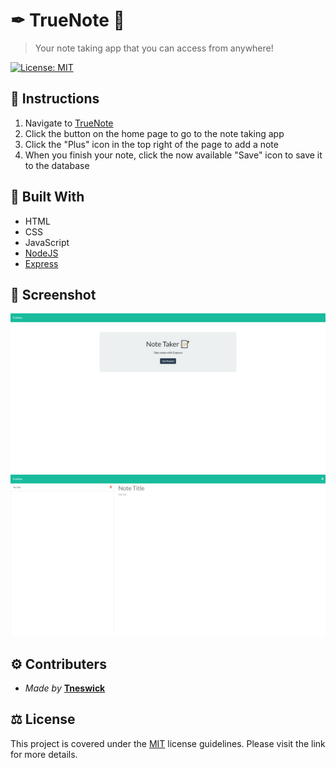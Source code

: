# ✒ TrueNote 📗
>Your note taking app that you can access from anywhere!

[![License: MIT](https://img.shields.io/badge/License-MIT-yellow.svg)](https://opensource.org/licenses/MIT)

## 📃 Instructions
1. Navigate to [TrueNote]()
2. Click the button on the home page to go to the note taking app
3. Click the "Plus" icon in the top right of the page to add a note
4. When you finish your note, click the now available "Save" icon to save it to the database

## 🔨 Built With
- HTML
- CSS
- JavaScript
- [NodeJS](https://nodejs.org)
- [Express](https://www.npmjs.com/package/express)

## 📸 Screenshot
![Screenshot of TrueNote](./public/assets/images/TrueNote%20Home.png)
![Screenshot of TrueNote](./public/assets/images/TrueNote%20Notes.png)

## ⚙ Contributers
- *Made by* **[Tneswick](https://github.com/Tneswick)**

## ⚖ License
This project is covered under the [MIT](https://opensource.org/licenses/MIT) license guidelines.
Please visit the link for more details.